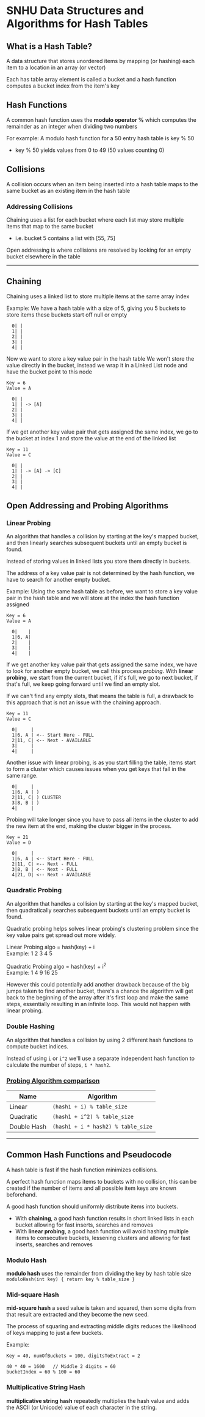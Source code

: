 # SNHU Data Structures and Algorithms for Hash Tables

## What is a Hash Table?

A data structure that stores unordered items by mapping (or hashing) each item to a location in an array (or vector)

Each has table array element is called a bucket and a hash function computes a bucket index from the item's key

## Hash Functions

A common hash function uses the **modulo operator %** which computes the remainder as an integer when dividing two numbers

For example:
A modulo hash function for a 50 entry hash table is key % 50

- key % 50 yields values from 0 to 49 (50 values counting 0)

## Collisions

A collision occurs when an item being inserted into a hash table maps to the same bucket as an existing item in the hash table

### Addressing Collisions

Chaining uses a list for each bucket where each list may store multiple items that map to the same bucket

- i.e. bucket 5 contains a list with [55, 75]

Open addressing is where collisions are resolved by looking for an empty bucket elsewhere in the table

---

## Chaining

Chaining uses a linked list to store multiple items at the same array index

Example: We have a hash table with a size of 5, giving you 5 buckets to store items these buckets start off null or empty

```
  0| |
  1| |
  2| |
  3| |
  4| |
```

Now we want to store a key value pair in the hash table
We won't store the value directly in the bucket, instead we wrap it in a Linked List node and have the bucket point to this node

```
Key = 6
Value = A

  0| |
  1| | -> [A]
  2| |
  3| |
  4| |
```

If we get another key value pair that gets assigned the same index, we go to the bucket at index 1 and store the value at the end of the linked list

```
Key = 11
Value = C

  0| |
  1| | -> [A] -> [C]
  2| |
  3| |
  4| |
```

## Open Addressing and Probing Algorithms

### **Linear Probing**

An algorithm that handles a collision by starting at the key's mapped bucket, and then linearly searches subsequent buckets until an empty bucket is found.

Instead of storing values in linked lists you store them directly in buckets.

The address of a key value pair is not determined by the hash function, we have to search for another empty bucket.

Example: Using the same hash table as before, we want to store a key value pair in the hash table and we will store at the index the hash function assigned

```
Key = 6
Value = A

  0|    |
  1|6, A|
  2|    |
  3|    |
  4|    |
```

If we get another key value pair that gets assigned the same index, we have to look for another empty bucket, we call this process _probing_. With **linear probing**, we start from the current bucket, if it's full, we go to next bucket, if that's full, we keep going forward until we find an empty slot.

If we can't find any empty slots, that means the table is full, a drawback to this approach that is not an issue with the chaining approach.

```
Key = 11
Value = C

  0|     |
  1|6, A | <-- Start Here - FULL
  2|11, C| <-- Next - AVAILABLE
  3|     |
  4|     |
```

Another issue with linear probing, is as you start filling the table, items start to form a cluster which causes issues when you get keys that fall in the same range.

```
  0|     |
  1|6, A | )
  2|11, C| ) CLUSTER
  3|8, B | )
  4|     |
```

Probing will take longer since you have to pass all items in the cluster to add the new item at the end, making the cluster bigger in the process.

```
Key = 21
Value = D

  0|     |
  1|6, A | <-- Start Here - FULL
  2|11, C| <-- Next - FULL
  3|8, B | <-- Next - FULL
  4|21, D| <-- Next - AVAILABLE
```

### **Quadratic Probing**

An algorithm that handles a collision by starting at the key's mapped bucket, then quadratically searches subsequent buckets until an empty bucket is found.

Quadratic probing helps solves linear probing's clustering problem since the key value pairs get spread out more widely.

Linear Probing algo = hash(key) + i  
Example: 1 2 3 4 5

Quadratic Probing algo = hash(key) + i<sup>2</sup>  
Example: 1 4 9 16 25

However this could potentially add another drawback because of the big jumps taken to find another bucket, there's a chance the algorithm will get back to the beginning of the array after it's first loop and make the same steps, essentially resulting in an infinite loop. This would not happen with linear probing.

### **Double Hashing**

An algorithm that handles a collision by using 2 different hash functions to compute bucket indices.

Instead of using `i` or `i^2` we'll use a separate independent hash function to calculate the number of steps, `i * hash2`.

### <u>Probing Algorithm comparison</u>

| Name        | Algorithm                          |
| ----------- | ---------------------------------- |
| Linear      | `(hash1 + i) % table_size`         |
| Quadratic   | `(hash1 + i^2) % table_size`       |
| Double Hash | `(hash1 + i * hash2) % table_size` |

---

## Common Hash Functions and Pseudocode

A hash table is fast if the hash function minimizes collisions.

A perfect hash function maps items to buckets with no collision, this can be created if the number of items and all possible item keys are known beforehand.

A good hash function should uniformly distribute items into buckets.

- With **chaining**, a good hash function results in short linked lists in each bucket allowing for fast inserts, searches and removes
- With **linear probing**, a good hash function will avoid hashing multiple items to consecutive buckets, lessening clusters and allowing for fast inserts, searches and removes

### Modulo Hash

**modulo hash** uses the remainder from dividing the key by hash table size
`moduloHash(int key) { return key % table_size }`

### Mid-square Hash

**mid-square hash** a seed value is taken and squared, then some digits from that result are extracted and they become the new seed.

The process of squaring and extracting middle digits reduces the likelihood of keys mapping to just a few buckets.

Example:

```
Key = 40, numOfBuckets = 100, digitsToExtract = 2

40 * 40 = 1600   // Middle 2 digits = 60
bucketIndex = 60 % 100 = 60
```

### Multiplicative String Hash

**multiplicative string hash** repeatedly multiplies the hash value and adds the ASCII (or Unicode) value of each character in the string.
